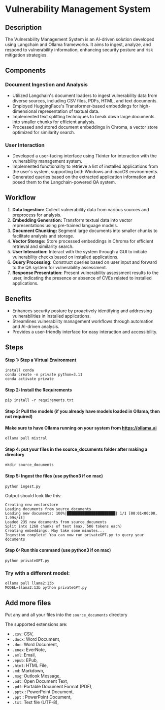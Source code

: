 # Vulnerability Management System

## Description
The Vulnerability Management System is an AI-driven solution developed using Langchain and Ollama frameworks. It aims to ingest, analyze, and respond to vulnerability information, enhancing security posture and risk mitigation strategies.

## Components

### Document Ingestion and Analysis
- Utilized Langchain's document loaders to ingest vulnerability data from diverse sources, including CSV files, PDFs, HTML, and text documents.
- Employed HuggingFace's Transformer-based embeddings for high-dimensional representation of textual data.
- Implemented text splitting techniques to break down large documents into smaller chunks for efficient analysis.
- Processed and stored document embeddings in Chroma, a vector store optimized for similarity search.

### User Interaction
- Developed a user-facing interface using Tkinter for interaction with the vulnerability management system.
- Implemented functionality to retrieve a list of installed applications from the user's system, supporting both Windows and macOS environments.
- Generated queries based on the extracted application information and posed them to the Langchain-powered QA system.

## Workflow
1. **Data Ingestion:** Collect vulnerability data from various sources and preprocess for analysis.
2. **Embedding Generation:** Transform textual data into vector representations using pre-trained language models.
3. **Document Chunking:** Segment large documents into smaller chunks to facilitate analysis and storage.
4. **Vector Storage:** Store processed embeddings in Chroma for efficient retrieval and similarity search.
5. **User Interaction:** Interact with the system through a GUI to initiate vulnerability checks based on installed applications.
6. **Query Processing:** Construct queries based on user input and forward to the QA system for vulnerability assessment.
7. **Response Presentation:** Present vulnerability assessment results to the user, indicating the presence or absence of CVEs related to installed applications.

## Benefits
- Enhances security posture by proactively identifying and addressing vulnerabilities in installed applications.
- Streamlines vulnerability management workflows through automation and AI-driven analysis.
- Provides a user-friendly interface for easy interaction and accessibility.

## Steps
#### Step 1: Step a Virtual Environment
```
install conda
conda create -n private python=3.11
conda activate private

```
#### Step 2: Install the Requirements
```
pip install -r requirements.txt
```

#### Step 3: Pull the models (if you already have models loaded in Ollama, then not required)
#### Make sure to have Ollama running on your system from https://ollama.ai
```
ollama pull mistral
```

#### Step 4: put your files in the source_documents folder after making a directory
```
mkdir source_documents
```

#### Step 5: Ingest the files (use python3 if on mac)
```
python ingest.py
```

Output should look like this:
```shell
Creating new vectorstore
Loading documents from source_documents
Loading new documents: 100%|██████████████████████| 1/1 [00:01<00:00,  1.99s/it]
Loaded 235 new documents from source_documents
Split into 1268 chunks of text (max. 500 tokens each)
Creating embeddings. May take some minutes...
Ingestion complete! You can now run privateGPT.py to query your documents
```

#### Step 6: Run this command (use python3 if on mac)
```
python privateGPT.py
```

### Try with a different model:
```
ollama pull llama2:13b
MODEL=llama2:13b python privateGPT.py
```

## Add more files

Put any and all your files into the `source_documents` directory

The supported extensions are:

- `.csv`: CSV,
- `.docx`: Word Document,
- `.doc`: Word Document,
- `.enex`: EverNote,
- `.eml`: Email,
- `.epub`: EPub,
- `.html`: HTML File,
- `.md`: Markdown,
- `.msg`: Outlook Message,
- `.odt`: Open Document Text,
- `.pdf`: Portable Document Format (PDF),
- `.pptx` : PowerPoint Document,
- `.ppt` : PowerPoint Document,
- `.txt`: Text file (UTF-8),



